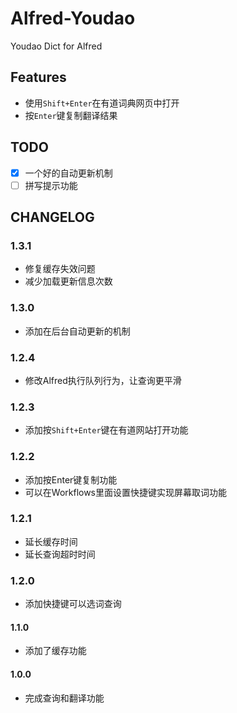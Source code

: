Alfred-Youdao
===

Youdao Dict for Alfred

## Features

+ 使用`Shift+Enter`在有道词典网页中打开
+ 按`Enter`键复制翻译结果

## TODO

+ [x] 一个好的自动更新机制
+ [ ] 拼写提示功能

## CHANGELOG

### 1.3.1

+ 修复缓存失效问题
+ 减少加载更新信息次数

### 1.3.0

+ 添加在后台自动更新的机制

### 1.2.4

+ 修改Alfred执行队列行为，让查询更平滑

### 1.2.3

+ 添加按`Shift+Enter`键在有道网站打开功能

### 1.2.2

+ 添加按Enter键复制功能
+ 可以在Workflows里面设置快捷键实现屏幕取词功能

### 1.2.1

+ 延长缓存时间
+ 延长查询超时时间

### 1.2.0

+ 添加快捷键可以选词查询

#### 1.1.0

+ 添加了缓存功能

#### 1.0.0

+ 完成查询和翻译功能
